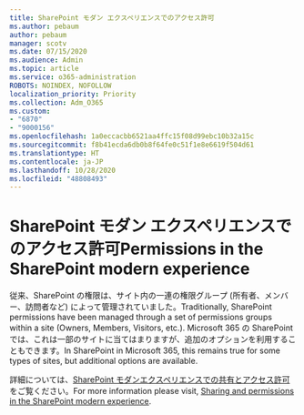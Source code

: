 ```yaml
---
title: SharePoint モダン エクスペリエンスでのアクセス許可
ms.author: pebaum
author: pebaum
manager: scotv
ms.date: 07/15/2020
ms.audience: Admin
ms.topic: article
ms.service: o365-administration
ROBOTS: NOINDEX, NOFOLLOW
localization_priority: Priority
ms.collection: Adm_O365
ms.custom:
- "6870"
- "9000156"
ms.openlocfilehash: 1a0eccacbb6521aa4ffc15f08d99ebc10b32a15c
ms.sourcegitcommit: f8b41ecda6db0b8f64fe0c51f1e8e6619f504d61
ms.translationtype: HT
ms.contentlocale: ja-JP
ms.lasthandoff: 10/28/2020
ms.locfileid: "48808493"
---
```

# <a name="permissions-in-the-sharepoint-modern-experience"></a><span data-ttu-id="30b03-102">SharePoint モダン エクスペリエンスでのアクセス許可</span><span class="sxs-lookup"><span data-stu-id="30b03-102">Permissions in the SharePoint modern experience</span></span>

<span data-ttu-id="30b03-103">従来、SharePoint の権限は、サイト内の一連の権限グループ (所有者、メンバー、訪問者など) によって管理されていました。</span><span class="sxs-lookup"><span data-stu-id="30b03-103">Traditionally, SharePoint permissions have been managed through a set of permissions groups within a site (Owners, Members, Visitors, etc.).</span></span> <span data-ttu-id="30b03-104">Microsoft 365 の SharePoint では、これは一部のサイトに当てはまりますが、追加のオプションを利用することもできます。</span><span class="sxs-lookup"><span data-stu-id="30b03-104">In SharePoint in Microsoft 365, this remains true for some types of sites, but additional options are available.</span></span>  

<span data-ttu-id="30b03-105">詳細については、[SharePoint モダンエクスペリエンスでの共有とアクセス許可](https://docs.microsoft.com/sharepoint/modern-experience-sharing-permissions)をご覧ください。</span><span class="sxs-lookup"><span data-stu-id="30b03-105">For more information please visit, [Sharing and permissions in the SharePoint modern experience](https://docs.microsoft.com/sharepoint/modern-experience-sharing-permissions).</span></span>
